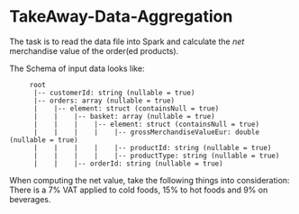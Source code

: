 # TakeAway-Data-Aggregation

The task is to read the data file into Spark and calculate the _net_ merchandise value of the order(ed products).

The Schema of input data looks like:

         root
          |-- customerId: string (nullable = true)
          |-- orders: array (nullable = true)
          |    |-- element: struct (containsNull = true)
          |    |    |-- basket: array (nullable = true)
          |    |    |    |-- element: struct (containsNull = true)
          |    |    |    |    |-- grossMerchandiseValueEur: double (nullable = true)
          |    |    |    |    |-- productId: string (nullable = true)
          |    |    |    |    |-- productType: string (nullable = true)
          |    |    |-- orderId: string (nullable = true)


When computing the net value, take the following things into consideration:
There is a 7% VAT applied to cold foods, 15% to hot foods and 9% on beverages.
